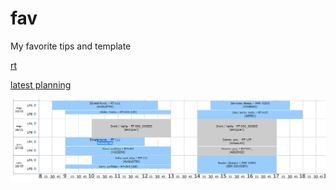 # fav
My favorite tips and template


[rt](lp_planning.md)

[latest planning](lp_planning.md#latest-planning)

![planning_may](./images_LP_planning/194944.png)